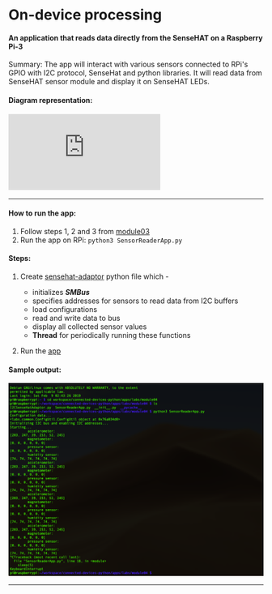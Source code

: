 # On-device processing
#### An application that reads data directly from the SenseHAT on a Raspberry Pi-3

Summary: The app will interact with various sensors connected to RPi's GPIO with I2C protocol, SenseHat and python libraries. It will read data from SenseHAT sensor module and display it on SenseHAT LEDs.

#### Diagram representation:
![alt text](https://github.com/Adhira-Deogade/Connected-devices-python/blob/master/apps/labs/module04/I2CSenseHatAdaptor.py)
___

#### How to run the app:
  1. Follow steps 1, 2 and 3 from [module03](apps/labs/module03/README.md)
  2. Run the app on RPi: ```python3 SensorReaderApp.py```
  
#### Steps:
  1. Create [sensehat-adaptor](https://github.com/Adhira-Deogade/Connected-devices-python/blob/master/apps/labs/module04/I2CSenseHatAdaptor.py) python file which - 
      - initializes ***SMBus***
      - specifies addresses for sensors to read data from I2C buffers
      - load configurations
      - read and write data to bus
      - display all collected sensor values
      - **Thread** for periodically running these functions
      
  2. Run the [app](https://github.com/Adhira-Deogade/Connected-devices-python/blob/master/apps/labs/module04/SensorReaderApp.py)

#### Sample output:
![alt text](https://github.com/Adhira-Deogade/Connected-devices-python/blob/master/apps/labs/module04/Op4.png)
___
